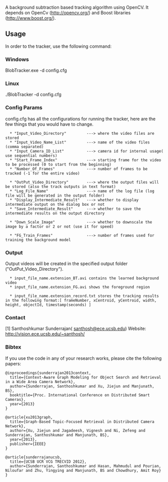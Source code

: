 
A background subtraction based tracking algorithm using OpenCV. It depends on OpenCv (http://opencv.org/) and Boost libraries (http://www.boost.org/).

Usage
------------

In order to the tracker, use the following command:

### Windows ###

BlobTracker.exe -d config.cfg

### Linux ###
./BlobTracker -d config.cfg

### Config Params ###

config.cfg has all the configurations for running the tracker, here are the few things that you would have to change.

      * "Input_Video_Directory"   		---> where the video files are stored
      * "Input_Video_Name_List"   		---> name of the video files (comma separated)
      * "Input_Camera_ID_List"	  		---> camera id for internal usage( use sequential numbers)
      * "Start_Frame_Index"		  		---> starting frame for the video to be processed (0 to start from the beginning)
      * "Number_Of_Frames"		  		---> number of frames to be tracked (-1 for the entire video)

      * "OutPut_Video_Directory"  		---> where the output files will be stored (also the track outputs in text format)
      * "Log_File_Name"			  		---> name of the log file (log file will be generated in the output folder)
      * "Display_Intermediate_Result"   ---> whether to display intermediate output on the dialog box or not
      * "Save_Intermediate_Result"		---> whether to save the intermediate results on the output directory

      * "Down_Scale_Image"				---> whether to downscale the image by a factor or 2 or not (use it for speed)

      * "FG_Train_Frames"				---> number of frames used for training the background model

### Output ###

Output videos will be created in the specified output folder ("OutPut_Video_Directory").

      * input_file_name.extension_BT.avi contains the learned background video
      * input_file_name.extension_FG.avi shows the foreground region

      * input_file_name.extension_record.txt stores the tracking results in the following format:[ frameNumber, xCentroid, yCentroid, width, height, objectId, timestamp(seconds) ]


### Contact ###
[1] Santhoshkumar Sunderrajan( santhosh@ece.ucsb.edu)
Website: http://vision.ece.ucsb.edu/~santhosh/

### Bibtex ###
If you use the code in any of your research works, please cite the following papers:
~~~
@inproceedings{sunderrajan2013context,
  title={Context-Aware Graph Modeling for Object Search and Retrieval in a Wide Area Camera Network},
  author={Sunderrajan, Santhoshkumar and Xu, Jiejun and Manjunath, BS},
  booktitle={Proc. International Conference on Distributed Smart Cameras},
  year={2013}
}

@article{xu2013graph,
  title={Graph-Based Topic-Focused Retrieval in Distributed Camera Network},
  author={Xu, Jiejun and Jagadeesh, Vignesh and Ni, Zefeng and Sunderrajan, Santhoshkumar and Manjunath, BS},
  year={2013},
  publisher={IEEE}
}

@article{sunderrajanucsb,
  title={UCSB UCR VCG TRECVID 2012},
  author={Sunderrajan, Santhoshkumar and Hasan, Mahmudul and Pourian, Niloufar and Zhu, Yingying and Manjunath, BS and Chowdhury, Amit Roy}
}
~~~